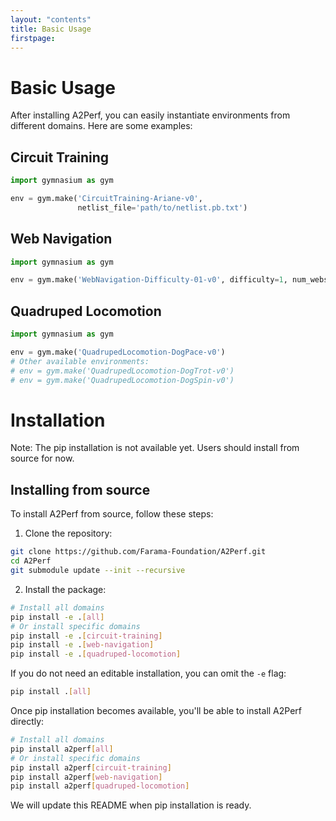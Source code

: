 ```yaml
---
layout: "contents"
title: Basic Usage
firstpage:
---
```


# Basic Usage

After installing A2Perf, you can easily instantiate environments from different
domains. Here are some examples:

## Circuit Training

```python
import gymnasium as gym

env = gym.make('CircuitTraining-Ariane-v0',
               netlist_file='path/to/netlist.pb.txt')
```

## Web Navigation

```python
import gymnasium as gym

env = gym.make('WebNavigation-Difficulty-01-v0', difficulty=1, num_websites=1)
```

## Quadruped Locomotion

```python
import gymnasium as gym

env = gym.make('QuadrupedLocomotion-DogPace-v0')
# Other available environments:
# env = gym.make('QuadrupedLocomotion-DogTrot-v0')
# env = gym.make('QuadrupedLocomotion-DogSpin-v0')
```

# Installation

Note: The pip installation is not available yet. Users should install from
source for now.

## Installing from source

To install A2Perf from source, follow these steps:

1. Clone the repository:

```bash
git clone https://github.com/Farama-Foundation/A2Perf.git
cd A2Perf
git submodule update --init --recursive
```

2. Install the package:

```bash
# Install all domains
pip install -e .[all]
# Or install specific domains
pip install -e .[circuit-training]
pip install -e .[web-navigation]
pip install -e .[quadruped-locomotion]
```

If you do not need an editable installation, you can omit the `-e` flag:

```bash
pip install .[all]
```

Once pip installation becomes available, you'll be able to install A2Perf
directly:

```bash
# Install all domains
pip install a2perf[all]
# Or install specific domains
pip install a2perf[circuit-training]
pip install a2perf[web-navigation]
pip install a2perf[quadruped-locomotion]
```

We will update this README when pip installation is ready.
